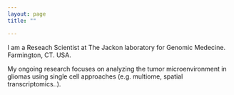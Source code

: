 ```yaml
---
layout: page
title: ""

---
```

I am a Reseach Scientist at The Jackon laboratory for Genomic Medecine. Farmington, CT. USA. 

My ongoing research focuses on analyzing the tumor microenvironment in gliomas using single cell approaches (e.g. multiome, spatial transcriptomics..).
